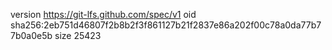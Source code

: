 version https://git-lfs.github.com/spec/v1
oid sha256:2eb751d46807f2b8b2f3f861127b21f2837e86a202f00c78a0da77b77b0a0e5b
size 25423
